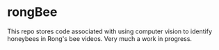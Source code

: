 # rongBee

This repo stores code associated with using computer vision to identify honeybees in Rong's bee videos. Very much a work in progress.

